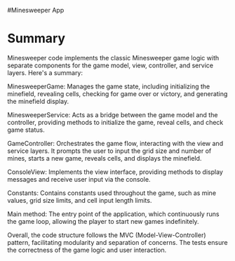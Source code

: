 #Minesweeper App

# Summary
Minesweeper code implements the classic Minesweeper game logic with separate components for the game model, view, controller, and service layers. Here's a summary:

MinesweeperGame: Manages the game state, including initializing the minefield, revealing cells, checking for game over or victory, and generating the minefield display.

MinesweeperService: Acts as a bridge between the game model and the controller, providing methods to initialize the game, reveal cells, and check game status.

GameController: Orchestrates the game flow, interacting with the view and service layers. It prompts the user to input the grid size and number of mines, starts a new game, reveals cells, and displays the minefield.

ConsoleView: Implements the view interface, providing methods to display messages and receive user input via the console.

Constants: Contains constants used throughout the game, such as mine values, grid size limits, and cell input length limits.

Main method: The entry point of the application, which continuously runs the game loop, allowing the player to start new games indefinitely.

Overall, the code structure follows the MVC (Model-View-Controller) pattern, facilitating modularity and separation of concerns. The tests ensure the correctness of the game logic and user interaction.